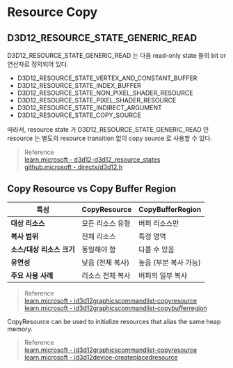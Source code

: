 # Resource Copy

## D3D12_RESOURCE_STATE_GENERIC_READ  
D3D12_RESOURCE_STATE_GENERIC_READ 는 다음 read-only state 들의 bit or 연산자로 정의되어 있다.
* D3D12_RESOURCE_STATE_VERTEX_AND_CONSTANT_BUFFER
* D3D12_RESOURCE_STATE_INDEX_BUFFER
* D3D12_RESOURCE_STATE_NON_PIXEL_SHADER_RESOURCE
* D3D12_RESOURCE_STATE_PIXEL_SHADER_RESOURCE
* D3D12_RESOURCE_STATE_INDIRECT_ARGUMENT
* D3D12_RESOURCE_STATE_COPY_SOURCE

따라서, resource state 가 D3D12_RESOURCE_STATE_GENERIC_READ 인 resource 는 별도의 resource transition 없이 copy source 로 사용할 수 있다. 

> Reference  
> [learn.microsoft - d3d12-d3d12_resource_states](https://learn.microsoft.com/en-us/windows/win32/api/d3d12/ne-d3d12-d3d12_resource_states)  
> [github.microsoft - directx/d3d12.h](https://github.com/microsoft/DirectX-Headers/blob/main/include/directx/d3d12.h)

## Copy Resource vs Copy Buffer Region

| 특성                          | CopyResource                  | CopyBufferRegion              |
|-------------------------------|-------------------------------|-------------------------------|
| **대상 리소스**               | 모든 리소스 유형              | 버퍼 리소스만                 |
| **복사 범위**                 | 전체 리소스                   | 특정 영역                     |
| **소스/대상 리소스 크기**     | 동일해야 함                   | 다를 수 있음                  |
| **유연성**                    | 낮음 (전체 복사)              | 높음 (부분 복사 가능)         |
| **주요 사용 사례**            | 리소스 전체 복사              | 버퍼의 일부 복사              |

> Reference  
> [learn.microsoft - id3d12graphicscommandlist-copyresource](https://learn.microsoft.com/en-us/windows/win32/api/d3d12/nf-d3d12-id3d12graphicscommandlist-copyresource)  
> [learn.microsoft - id3d12graphicscommandlist-copybufferregion](https://learn.microsoft.com/en-us/windows/win32/api/d3d12/nf-d3d12-id3d12graphicscommandlist-copybufferregion)

CopyResource can be used to initialize resources that alias the same heap memory. 

> Reference  
> [learn.microsoft - id3d12graphicscommandlist-copyresource](https://learn.microsoft.com/en-us/windows/win32/api/d3d12/nf-d3d12-id3d12graphicscommandlist-copyresource)  
> [learn.microsoft - id3d12device-createplacedresource](https://learn.microsoft.com/en-us/windows/win32/api/d3d12/nf-d3d12-id3d12device-createplacedresource)
